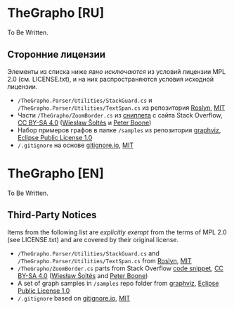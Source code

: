 # TheGrapho [RU]

To Be Written.

## Сторонние лицензии
Элементы из списка ниже _явно исключаются_ из условий лицензии MPL 2.0 (см. LICENSE.txt), и на них распространяются условия исходной лицензии.
* `/TheGrapho.Parser/Utilities/StackGuard.cs` и `/TheGrapho.Parser/Utilities/TextSpan.cs` из репозитория [Roslyn](https://github.com/dotnet/roslyn), [MIT](https://github.com/dotnet/roslyn/blob/3120c07554e9df7e8db26f17b0cce544214b49d1/License.txt)
* Части `/TheGrapho/ZoomBorder.cs` из [сниппета](https://stackoverflow.com/a/6782715) с сайта Stack Overflow, [CC BY-SA 4.0](https://creativecommons.org/licenses/by-sa/4.0/) ([Wiesław Šoltés](https://stackoverflow.com/users/282801) и [Peter Boone](https://stackoverflow.com/users/10703868))
* Набор примеров графов в папке `/samples` из репозитория [graphviz](https://gitlab.com/graphviz/graphviz/-/tree/108b324b18cbadfdb3dc4041283e01c346b45ed4/graphs), [Eclipse Public License 1.0](https://gitlab.com/graphviz/graphviz/-/blob/108b324b18cbadfdb3dc4041283e01c346b45ed4/LICENSE)
* `/.gitignore` на основе [gitignore.io](https://github.com/toptal/gitignore), [MIT](https://github.com/toptal/gitignore/blob/aaefb4c9d4a2eb182e452705d43a4a93e21f4b50/LICENSE.md)

# TheGrapho [EN]

To Be Written.

## Third-Party Notices
Items from the following list are _explicitly exempt_ from the terms of MPL 2.0 (see LICENSE.txt) and are covered by their original license.
* `/TheGrapho.Parser/Utilities/StackGuard.cs` and `/TheGrapho.Parser/Utilities/TextSpan.cs` from [Roslyn](https://github.com/dotnet/roslyn), [MIT](https://github.com/dotnet/roslyn/blob/3120c07554e9df7e8db26f17b0cce544214b49d1/License.txt)
* `/TheGrapho/ZoomBorder.cs` parts from Stack Overflow [code snippet](https://stackoverflow.com/a/6782715), [CC BY-SA 4.0](https://creativecommons.org/licenses/by-sa/4.0/) ([Wiesław Šoltés](https://stackoverflow.com/users/282801) and [Peter Boone](https://stackoverflow.com/users/10703868))
* A set of graph samples in `/samples` repo folder from [graphviz](https://gitlab.com/graphviz/graphviz/-/tree/108b324b18cbadfdb3dc4041283e01c346b45ed4/graphs), [Eclipse Public License 1.0](https://gitlab.com/graphviz/graphviz/-/blob/108b324b18cbadfdb3dc4041283e01c346b45ed4/LICENSE)
* `/.gitignore` based on [gitignore.io](https://github.com/toptal/gitignore), [MIT](https://github.com/toptal/gitignore/blob/aaefb4c9d4a2eb182e452705d43a4a93e21f4b50/LICENSE.md)

